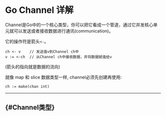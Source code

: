 # Go Channel 详解

Channel是Go中的一个核心类型，你可以把它看成一个管道，通过它并发核心单元就可以发送或者接收数据进行通讯\(communication\)。

它的操作符是箭头`<-`。

```golang
ch <- v    // 发送值v到Channel ch中
v := <-ch  // 从Channel ch中接收数据，并将数据赋值给v
```

\(箭头的指向就是数据的流向\)

就像 map 和 slice 数据类型一样, channel必须先创建再使用:

```golang
ch := make(chan int)
```

---

##  {#Channel类型}



